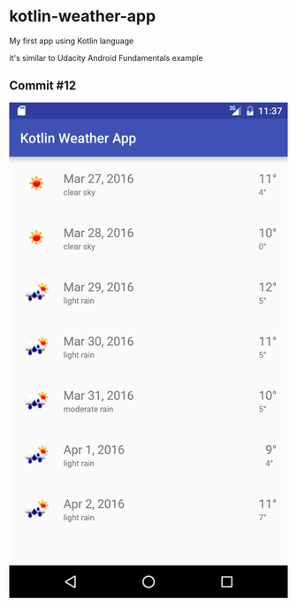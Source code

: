 # kotlin-weather-app
My first app using Kotlin language

it's similar to Udacity Android Fundamentals example

## Commit #12
![After Making the forecast list clicking](/Screenshot_20160327-233720.png)
